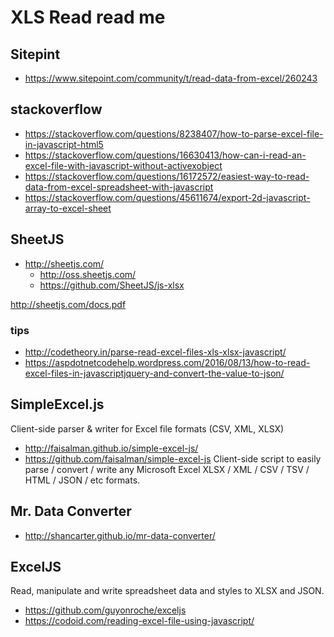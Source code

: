 

# XLS Read read me


## Sitepint

* <https://www.sitepoint.com/community/t/read-data-from-excel/260243>

## stackoverflow
* <https://stackoverflow.com/questions/8238407/how-to-parse-excel-file-in-javascript-html5>
* <https://stackoverflow.com/questions/16630413/how-can-i-read-an-excel-file-with-javascript-without-activexobject>
* <https://stackoverflow.com/questions/16172572/easiest-way-to-read-data-from-excel-spreadsheet-with-javascript>
* <https://stackoverflow.com/questions/45611674/export-2d-javascript-array-to-excel-sheet>

## SheetJS

* <http://sheetjs.com/>
	* <http://oss.sheetjs.com/>
	* <https://github.com/SheetJS/js-xlsx>

http://sheetjs.com/docs.pdf


### tips

* <http://codetheory.in/parse-read-excel-files-xls-xlsx-javascript/>
* <https://aspdotnetcodehelp.wordpress.com/2016/08/13/how-to-read-excel-files-in-javascriptjquery-and-convert-the-value-to-json/>


## SimpleExcel.js
Client-side parser & writer for Excel file formats (CSV, XML, XLSX)

* <http://faisalman.github.io/simple-excel-js/>
* <https://github.com/faisalman/simple-excel-js>
Client-side script to easily parse / convert / write any Microsoft Excel XLSX / XML / CSV / TSV / HTML / JSON / etc formats.

## Mr. Data Converter
* <http://shancarter.github.io/mr-data-converter/>


## ExcelJS
Read, manipulate and write spreadsheet data and styles to XLSX and JSON.

* <https://github.com/guyonroche/exceljs>
* <https://codoid.com/reading-excel-file-using-javascript/>